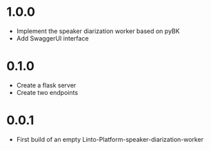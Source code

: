 # 1.0.0
- Implement the speaker diarization worker based on pyBK
- Add SwaggerUI interface

# 0.1.0
- Create a flask server
- Create two endpoints

# 0.0.1
- First build of an empty Linto-Platform-speaker-diarization-worker